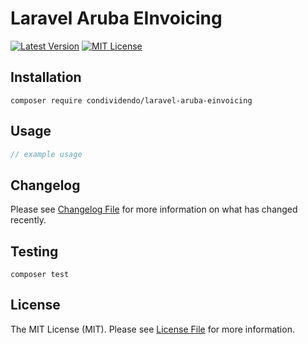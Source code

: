# Laravel Aruba EInvoicing

[![Latest Version](http://img.shields.io/packagist/v/condividendo/laravel-aruba-einvoicing.svg?label=Release&style=for-the-badge)](https://packagist.org/packages/condividendo/laravel-aruba-einvoicing)
[![MIT License](https://img.shields.io/github/license/condividendo/laravel-aruba-einvoicing.svg?label=License&color=blue&style=for-the-badge)](https://github.com/condividendo/laravel-aruba-einvoicing/blob/master/LICENSE.md)

## Installation

```shell
composer require condividendo/laravel-aruba-einvoicing
```

## Usage

```php
// example usage
```

## Changelog

Please see [Changelog File](CHANGELOG.md) for more information on what has changed recently.

## Testing

```shell
composer test
```

## License

The MIT License (MIT). Please see [License File](LICENSE.md) for more information.
